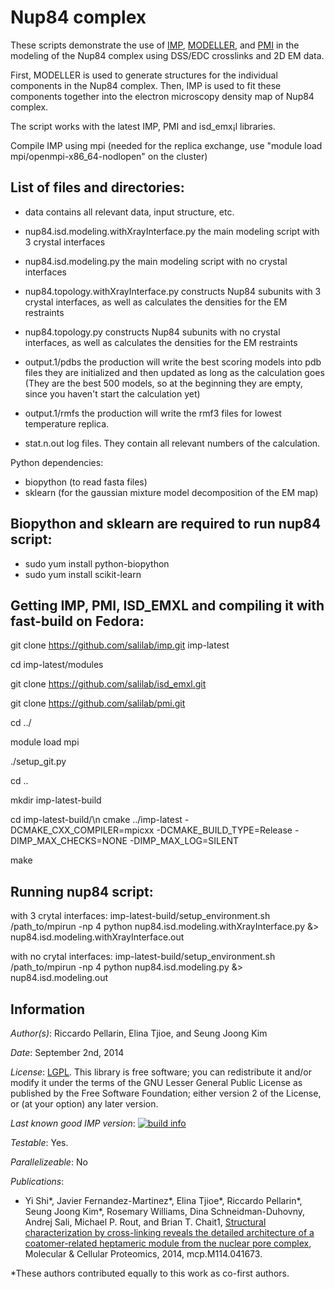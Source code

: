 # Nup84 complex

These scripts demonstrate the use of [IMP](http://salilab.org/imp), [MODELLER](http://salilab.org/modeller), and [PMI](https://github.com/salilab/pmi) in the modeling of the Nup84 complex using DSS/EDC crosslinks and 2D EM data.

First, MODELLER is used to generate
structures for the individual components in the Nup84 complex. Then, IMP
is used to fit these components together into the electron microscopy density
map of Nup84 complex.

The script works with the latest IMP, PMI and isd_emx¡l libraries.

Compile IMP using mpi (needed for the replica exchange, use "module load mpi/openmpi-x86_64-nodlopen" on the cluster)

## List of files and directories:

- data		                         contains all relevant data, input structure, etc.

- nup84.isd.modeling.withXrayInterface.py  the main modeling script with 3 crystal interfaces

- nup84.isd.modeling.py                    the main modeling script with no crystal interfaces

- nup84.topology.withXrayInterface.py      constructs Nup84 subunits with 3 crystal interfaces, as well as calculates the densities for the EM restraints

- nup84.topology.py                        constructs Nup84 subunits with no crystal interfaces, as well as calculates the densities for the EM restraints

- output.1/pdbs    the production will write the best scoring models into pdb files they are initialized and then updated as long as the calculation goes
                 (They are the best 500 models, so at the beginning they are empty, since you haven't start the calculation yet)

- output.1/rmfs    the production will write the rmf3 files for lowest temperature replica.
			
- stat.n.out	 log files. They contain all relevant numbers of the calculation.

Python dependencies:
- biopython 		(to read fasta files)
- sklearn   		(for the gaussian mixture model decomposition of the EM map)

## Biopython and sklearn are required to run nup84 script:
- sudo yum install python-biopython
- sudo yum install scikit-learn

## Getting IMP, PMI, ISD_EMXL and compiling it with fast-build on Fedora:
git clone https://github.com/salilab/imp.git imp-latest

cd imp-latest/modules

git clone https://github.com/salilab/isd_emxl.git

git clone https://github.com/salilab/pmi.git

cd ../

module load mpi

./setup_git.py

cd ..

mkdir imp-latest-build

cd imp-latest-build/\n
cmake ../imp-latest -DCMAKE_CXX_COMPILER=mpicxx -DCMAKE_BUILD_TYPE=Release -DIMP_MAX_CHECKS=NONE -DIMP_MAX_LOG=SILENT

make

## Running nup84 script:
with 3 crytal interfaces:
imp-latest-build/setup_environment.sh /path_to/mpirun -np 4 python nup84.isd.modeling.withXrayInterface.py &> nup84.isd.modeling.withXrayInterface.out

with no crytal interfaces:
imp-latest-build/setup_environment.sh /path_to/mpirun -np 4 python nup84.isd.modeling.py &> nup84.isd.modeling.out

## Information

_Author(s)_: Riccardo Pellarin, Elina Tjioe, and Seung Joong Kim

_Date_: September 2nd, 2014

_License_: [LGPL](http://www.gnu.org/licenses/old-licenses/lgpl-2.1.html).
This library is free software; you can redistribute it and/or
modify it under the terms of the GNU Lesser General Public
License as published by the Free Software Foundation; either
version 2 of the License, or (at your option) any later version.

_Last known good IMP version_: [![build info](https://salilab.org/imp/systems/?sysstat=1)](http://salilab.org/imp/systems/)

_Testable_: Yes.

_Parallelizeable_: No

_Publications_:
 - Yi Shi*, Javier Fernandez-Martinez*, Elina Tjioe*, Riccardo Pellarin*, Seung Joong Kim*, Rosemary Williams, Dina Schneidman-Duhovny, Andrej Sali, Michael P. Rout, and Brian T. Chait1, [Structural characterization by cross-linking reveals the detailed architecture of a coatomer-related heptameric module from the nuclear pore complex](http://mcponline.org/content/early/2014/08/26/mcp.M114.041673), Molecular & Cellular Proteomics, 2014, mcp.M114.041673.

 *These authors contributed equally to this work as co-first authors.
